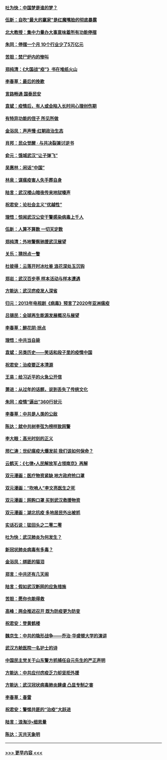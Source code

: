 #### [吐为快：中国梦是谁的梦？](../pages/nsc993/n11906564.md?t=03021102) 
#### [伍新：自吹“最大的赢家”是红魔嘴脸的彻底暴露](../pages/nsc993/n11906407.md?t=03021102) 
#### [北大教授：集中力量办大事意味着所有功能停摆](../pages/nsc993/n11904800.md?t=03021102) 
#### [朱同：停摆一个月 10个行业少了5万亿元](../pages/nsc993/n11904498.md?t=03021102) 
#### [苦胆：焚尸炉内的惨叫](../pages/nsc993/n11904479.md?t=03021102) 
#### [郑纯清：《大国战“疫”》书在堆纸火山](../pages/nsc993/n11904450.md?t=03021102) 
#### [李春草：最后的挽歌](../pages/nsc993/n11904441.md?t=03021102) 
#### [言路畅通 国泰民安](../pages/nsc993/n11904222.md?t=03021102) 
#### [袁斌：疫情后，有人或会陷入长时间心理创伤期](../pages/nsc993/n11901514.md?t=03021102) 
#### [有特异功能的侄子 所见所做](../pages/nsc993/n11901154.md?t=03021102) 
#### [金浴凤：声声慢‧红朝政治生态](../pages/nsc993/n11899553.md?t=03021102) 
#### [肖邦：民众觉醒 · 与共决裂兼讨逆书](../pages/nsc993/n11898435.md?t=03021102) 
#### [俞元：饿城武汉“让子弹飞”](../pages/nsc993/n11898344.md?t=03021102) 
#### [吴惠林：闲话“中国”](../pages/nsc993/n11898182.md?t=03021102) 
#### [林泉：谋瘟疫害人失手葬自身](../pages/nsc993/n11897892.md?t=03021102) 
#### [陆言：武汉楼山暗夜传来地狱嚎声](../pages/nsc993/n11897033.md?t=03021102) 
#### [祝君安：论社会主义“优越性”](../pages/nsc993/n11897005.md?t=03021102) 
#### [理悟：惊闻武汉公安干警感染病毒上千人](../pages/nsc993/n11896947.md?t=03021102) 
#### [伍新：人算不算数 一切天定数](../pages/nsc993/n11893372.md?t=03021102) 
#### [郑纯清：外地警察驰援武汉展望](../pages/nsc993/n11893115.md?t=03021102) 
#### [关乐：猜拐点一瞥](../pages/nsc993/n11893020.md?t=03021102) 
#### [杜彼得：云落开时冰吐鉴 浪花深处玉沉钩](../pages/nsc993/n11892107.md?t=03021102) 
#### [郑岩：武汉百步亭 样本活动与样本遭遇](../pages/nsc993/n11892310.md?t=03021102) 
#### [方能达：武汉疠疫发人深省](../pages/nsc993/n11891376.md?t=03021102) 
#### [归元：2013年电视剧《病毒》预言了2020年亚洲瘟疫](../pages/nsc993/n11891126.md?t=03021102) 
#### [吕锡民：全球再生能源发展概况与展望](../pages/nsc993/n11890613.md?t=03021102) 
#### [李春草：醉花阴·拐点](../pages/nsc993/n11890567.md?t=03021102) 
#### [理悟：中共当自毙](../pages/nsc993/n11890559.md?t=03021102) 
#### [袁斌：另类历史——笑话和段子里的疫情中国](../pages/nsc993/n11889243.md?t=03021102) 
#### [祝君安：治疫要正本清源](../pages/nsc993/n11889085.md?t=03021102) 
#### [王易：给习近平的火急公开信](../pages/nsc993/n11888225.md?t=03021102) 
#### [萧进：从过年的话题，说到丢失了传统文化](../pages/nsc993/n11887732.md?t=03021102) 
#### [朱同：疫情“逼出”360行状元](../pages/nsc993/n11887678.md?t=03021102) 
#### [李春草：中共是人类的公敌](../pages/nsc993/n11887656.md?t=03021102) 
#### [陈达：就中共树李弦为榜样致网警](../pages/nsc993/n11887625.md?t=03021102) 
#### [李大眼：高光时刻的正义](../pages/nsc993/n11887585.md?t=03021102) 
#### [邢仁涛：世纪瘟疫大爆发前 我们该如何保命？](../pages/nsc993/n11887535.md?t=03021102) 
#### [云鹤天：《七律▪人民解放军占领南京》再解](../pages/nsc993/n11887524.md?t=03021102) 
#### [双元漫画：医疗物资紧缺 地方政府抢口罩](../pages/nsc993/n11884744.md?t=03021102) 
#### [双元漫画：“吹哨人”李文亮医生之死](../pages/nsc993/n11884705.md?t=03021102) 
#### [双元漫画：网购口罩 买到武汉救援物资](../pages/nsc993/n11884670.md?t=03021102) 
#### [双元漫画：湖北抗疫 多地居民外出被抓](../pages/nsc993/n11884643.md?t=03021102) 
#### [实话石说：猛回头之二零二零](../pages/nsc993/n11883968.md?t=03021102) 
#### [吐为快：武汉肺炎为何发生？](../pages/nsc993/n11882180.md?t=03021102) 
#### [新冠状肺炎病毒有多毒？](../pages/nsc993/n11881790.md?t=03021102) 
#### [金浴凤：绑匪的猫泪](../pages/nsc993/n11880664.md?t=03021102) 
#### [郑言：中共还有几天闹](../pages/nsc993/n11880645.md?t=03021102) 
#### [陆言：假如武汉断网的应急措施](../pages/nsc993/n11880619.md?t=03021102) 
#### [苦胆：愿你也能得救](../pages/nsc993/n11880601.md?t=03021102) 
#### [高峰：两会推迟召开  既为防疫更为防变](../pages/nsc993/n11879977.md?t=03021102) 
#### [祝君安：登黄鹤楼](../pages/nsc993/n11880583.md?t=03021102) 
#### [魏京生：中共的隐形战争——乔治‧华盛顿大学的演讲](../pages/nsc993/n11879765.md?t=03021102) 
#### [武汉方舱医院一名护士的诗](../pages/nsc993/n11878480.md?t=03021102) 
#### [中国民主党关于山东警方抓捕任自元先生的严正声明](../pages/nsc993/n11877506.md?t=03021102) 
#### [方能达：中共应付疠疫乏力却坚拒外援](../pages/nsc993/n11877497.md?t=03021102) 
#### [方能达：武汉冠状病毒肺炎肆虐 凸显专制之害](../pages/nsc993/n11877475.md?t=03021102) 
#### [李春草：春雷](../pages/nsc993/n11876287.md?t=03021102) 
#### [祝君安：警惕共匪的“治疫”大跃进](../pages/nsc993/n11876084.md?t=03021102) 
#### [陆言：浪淘沙•细思量](../pages/nsc993/n11876071.md?t=03021102) 
#### [陈达：灭共天象明](../pages/nsc993/n11876063.md?t=03021102) 

----
#### [ >>> 更早内容 <<< ](../indexes/nsc993-earlier.md)
